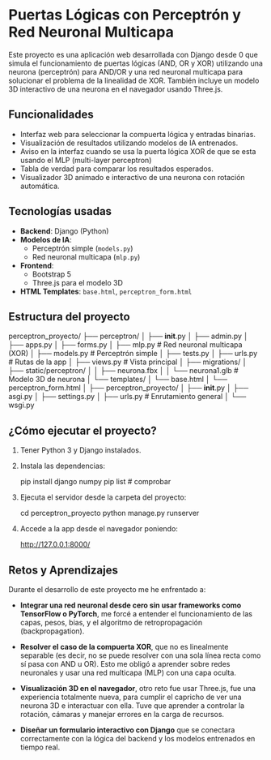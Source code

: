 # Puertas Lógicas con Perceptrón y Red Neuronal Multicapa

Este proyecto es una aplicación web desarrollada con Django desde 0 que simula el funcionamiento de puertas lógicas 
(AND, OR y XOR) utilizando una neurona (perceptrón) para AND/OR y una red neuronal multicapa para solucionar el problema de la 
linealidad de XOR. También incluye un modelo 3D interactivo de una neurona en el navegador usando Three.js.


## Funcionalidades

- Interfaz web para seleccionar la compuerta lógica y entradas binarias.
- Visualización de resultados utilizando modelos de IA entrenados.
- Aviso en la interfaz cuando se usa la puerta lógica XOR de que se esta usando el MLP (multi-layer perceptron)
- Tabla de verdad para comparar los resultados esperados.
- Visualizador 3D animado e interactivo de una neurona con rotación automática.


## Tecnologías usadas

- **Backend**: Django (Python)
- **Modelos de IA**:
  - Perceptrón simple (`models.py`)
  - Red neuronal multicapa (`mlp.py`)
- **Frontend**:
  - Bootstrap 5
  - Three.js para el modelo 3D
- **HTML Templates**: `base.html`, `perceptron_form.html`


## Estructura del proyecto

perceptron_proyecto/
├── perceptron/
│   ├── __init__.py
│   ├── admin.py
│   ├── apps.py
│   ├── forms.py
│   ├── mlp.py                  # Red neuronal multicapa (XOR)
│   ├── models.py               # Perceptrón simple
│   ├── tests.py
│   ├── urls.py                 # Rutas de la app
│   ├── views.py                # Vista principal
│   ├── migrations/
│   ├── static/perceptron/
│   │   ├── neurona.fbx
│   │   └── neurona1.glb        # Modelo 3D de neurona
│   └── templates/
│       └── base.html
│       └── perceptron_form.html
│
├── perceptron_proyecto/
│   ├── __init__.py
│   ├── asgi.py
│   ├── settings.py
│   ├── urls.py                 # Enrutamiento general
│   └── wsgi.py


## ¿Cómo ejecutar el proyecto?

1. Tener Python 3 y Django instalados.
2. Instala las dependencias:

   pip install django numpy
   pip list  # comprobar

3. Ejecuta el servidor desde la carpeta del proyecto:

   cd perceptron_proyecto
   python manage.py runserver

4. Accede a la app desde el navegador poniendo:

    http://127.0.0.1:8000/


## Retos y Aprendizajes

Durante el desarrollo de este proyecto me he enfrentado a:

- **Integrar una red neuronal desde cero sin usar frameworks como TensorFlow o PyTorch**, me forcé a entender el funcionamiento de las capas, pesos, bias, y el algoritmo de retropropagación (backpropagation).

- **Resolver el caso de la compuerta XOR**, que no es linealmente separable (es decir, no se puede resolver con una sola línea recta como sí pasa con AND u OR). Esto me obligó a aprender sobre redes neuronales y usar una red multicapa (MLP) con una capa oculta.

- **Visualización 3D en el navegador**, otro reto fue usar Three.js, fue una experiencia totalmente nueva, para cumplir el capricho de ver una neurona 3D e interactuar con ella. Tuve que aprender a controlar la rotación, cámaras y manejar errores en la carga de recursos.

- **Diseñar un formulario interactivo con Django** que se conectara correctamente con la lógica del backend y los modelos entrenados en tiempo real.




